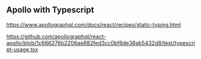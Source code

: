 Apollo with Typescript
---
https://www.apollographql.com/docs/react/recipes/static-typing.html

https://github.com/apollographql/react-apollo/blob/1c666276b2206ae882fed3cc0bf6de38ab5432d8/test/typescript-usage.tsx